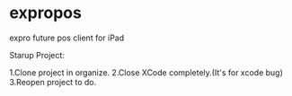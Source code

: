 expropos
========

expro future pos client for iPad

Starup Project:

1.Clone project in organize.
2.Close XCode completely.(It's for xcode bug)
3.Reopen project to do.